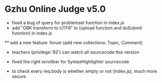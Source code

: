 # Gzhu Online Judge v5.0

* fixed a bug of query for problemset function in index.js
* add "GBK transform to UTF8" to (upload function and doSubmit function) in index.js

** add a new feature: forum (add new collections: Topic, Comment)
* teachers (privilege:'82') can watch all sourcecode this version

* fixed the right scrollbar for SyntaxHighlighter sourcecode

* to check every req.body is whether empty or not (index.js), much more secure